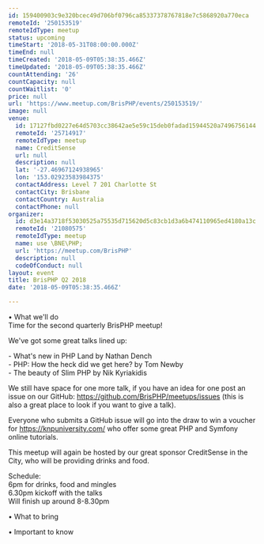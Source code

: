 ```yaml
---
id: 159400903c9e320bcec49d706bf0796ca85337378767818e7c5868920a770eca
remoteId: '250153519'
remoteIdType: meetup
status: upcoming
timeStart: '2018-05-31T08:00:00.000Z'
timeEnd: null
timeCreated: '2018-05-09T05:38:35.466Z'
timeUpdated: '2018-05-09T05:38:35.466Z'
countAttending: '26'
countCapacity: null
countWaitlist: '0'
price: null
url: 'https://www.meetup.com/BrisPHP/events/250153519/'
image: null
venue:
  id: 17127fbd0227e64d5703cc38642ae5e59c15deb0fadad15944520a7496756144
  remoteId: '25714917'
  remoteIdType: meetup
  name: CreditSense
  url: null
  description: null
  lat: '-27.46967124938965'
  lon: '153.02923583984375'
  contactAddress: Level 7 201 Charlotte St
  contactCity: Brisbane
  contactCountry: Australia
  contactPhone: null
organizer:
  id: d3e14a3718f53030525a75535d715620d5c83cb1d3a6b474110965ed4180a13c
  remoteId: '21080575'
  remoteIdType: meetup
  name: use \BNE\PHP;
  url: 'https://meetup.com/BrisPHP'
  description: null
  codeOfConduct: null
layout: event
title: BrisPHP Q2 2018
date: '2018-05-09T05:38:35.466Z'

---
```

<p>• What we'll do<br/>Time for the second quarterly BrisPHP meetup!</p> <p>We've got some great talks lined up:</p> <p>- What's new in PHP Land by Nathan Dench<br/>- PHP: How the heck did we get here? by Tom Newby<br/>- The beauty of Slim PHP by Nik Kyriakidis</p> <p>We still have space for one more talk, if you have an idea for one post an issue on our GitHub: <a href="https://github.com/BrisPHP/meetups/issues" class="linkified">https://github.com/BrisPHP/meetups/issues</a> (this is also a great place to look if you want to give a talk).</p> <p>Everyone who submits a GitHub issue will go into the draw to win a voucher for <a href="https://knpuniversity.com/" class="linkified">https://knpuniversity.com/</a> who offer some great PHP and Symfony online tutorials.</p> <p>This meetup will again be hosted by our great sponsor CreditSense in the City, who will be providing drinks and food.</p> <p>Schedule:<br/>6pm for drinks, food and mingles<br/>6.30pm kickoff with the talks<br/>Will finish up around 8-8.30pm</p> <p>• What to bring</p> <p>• Important to know</p>
